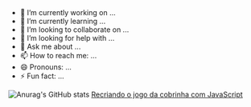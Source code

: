 ## 
- 🔭 I’m currently working on ...
- 🌱 I’m currently learning ...
- 👯 I’m looking to collaborate on ...
- 🤔 I’m looking for help with ...
- 💬 Ask me about ...
- 📫 How to reach me: ...
- 😄 Pronouns: ...
- ⚡ Fun fact: ...<br>

![Anurag's GitHub stats](https://github-readme-stats.vercel.app/api?username=anuraghazra&show_icons=true&theme=synthwave)
[Recriando o jogo da cobrinha com JavaScript](https://web.dio.me/project/recriando-o-jogo-da-cobrinha-com-javascript/learning/bfcd37b9-4ccf-40fb-b0ea-c2d865414a19?back=/track/html-web-developer&tab=undefined&moduleId=undefined) 
